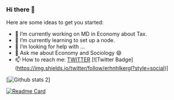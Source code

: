 ### Hi there 👋


Here are some ideas to get you started:

- 🔭 I’m currently working on MD in Economy about Tax. 
- 🌱 I’m currently learning to set up a node.
- 🤔 I’m looking for help with ...
- 💬 Ask me about Economy and Sociology :smile:
- 📫 How to reach me: [TWITTER](https://twitter.com/erhnhlkergl/)
[![Twitter Badge] (https://img.shields.io/twitter/follow/erhnhlkergl?style=social)]

[![Github stats 2](https://github-readme-stats.vercel.app/api?username=erhnhlkergl&show_icons=true&theme=midnight-purple)]

[![Readme Card](https://github-readme-stats.vercel.app/api/pin/?username=erhnhlkergl&repo=github-readme-stats&theme=shades-of-purple)](https://github.com/erhnhlkergl/erhnhlkergl/blob/main/README.md)

